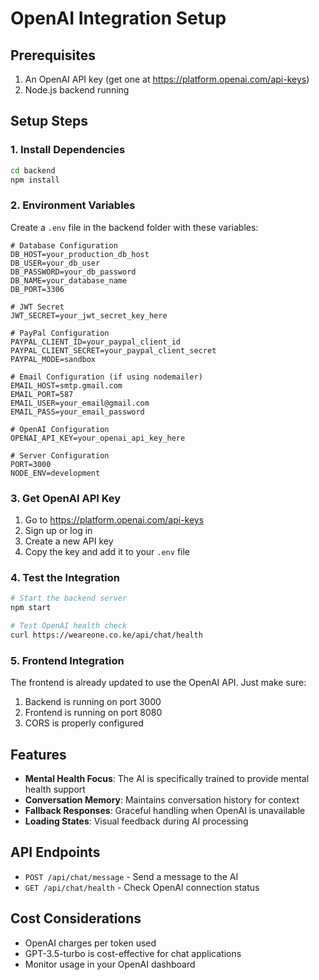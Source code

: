 # OpenAI Integration Setup

## Prerequisites
1. An OpenAI API key (get one at https://platform.openai.com/api-keys)
2. Node.js backend running

## Setup Steps

### 1. Install Dependencies
```bash
cd backend
npm install
```

### 2. Environment Variables
Create a `.env` file in the backend folder with these variables:

```env
# Database Configuration
DB_HOST=your_production_db_host
DB_USER=your_db_user
DB_PASSWORD=your_db_password
DB_NAME=your_database_name
DB_PORT=3306

# JWT Secret
JWT_SECRET=your_jwt_secret_key_here

# PayPal Configuration
PAYPAL_CLIENT_ID=your_paypal_client_id
PAYPAL_CLIENT_SECRET=your_paypal_client_secret
PAYPAL_MODE=sandbox

# Email Configuration (if using nodemailer)
EMAIL_HOST=smtp.gmail.com
EMAIL_PORT=587
EMAIL_USER=your_email@gmail.com
EMAIL_PASS=your_email_password

# OpenAI Configuration
OPENAI_API_KEY=your_openai_api_key_here

# Server Configuration
PORT=3000
NODE_ENV=development
```

### 3. Get OpenAI API Key
1. Go to https://platform.openai.com/api-keys
2. Sign up or log in
3. Create a new API key
4. Copy the key and add it to your `.env` file

### 4. Test the Integration
```bash
# Start the backend server
npm start

# Test OpenAI health check
curl https://weareone.co.ke/api/chat/health
```

### 5. Frontend Integration
The frontend is already updated to use the OpenAI API. Just make sure:
1. Backend is running on port 3000
2. Frontend is running on port 8080
3. CORS is properly configured

## Features
- **Mental Health Focus**: The AI is specifically trained to provide mental health support
- **Conversation Memory**: Maintains conversation history for context
- **Fallback Responses**: Graceful handling when OpenAI is unavailable
- **Loading States**: Visual feedback during AI processing

## API Endpoints
- `POST /api/chat/message` - Send a message to the AI
- `GET /api/chat/health` - Check OpenAI connection status

## Cost Considerations
- OpenAI charges per token used
- GPT-3.5-turbo is cost-effective for chat applications
- Monitor usage in your OpenAI dashboard 